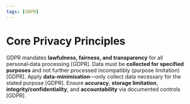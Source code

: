 ```yaml
---
tags: [GDPR]
---
```


# Core Privacy Principles  
GDPR mandates **lawfulness, fairness, and transparency** for all personal‑data processing [GDPR].
Data must be **collected for specified purposes** and not further processed incompatibly (purpose limitation) [GDPR].
Apply **data‑minimisation**—only collect data necessary for the stated purpose [GDPR].
Ensure **accuracy**, **storage limitation**, **integrity/confidentiality**, and **accountability** via documented controls [GDPR].
